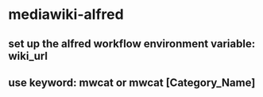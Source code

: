 # mediawiki-alfred
## set up the alfred workflow environment variable: wiki_url
## use keyword: mwcat or mwcat [Category_Name]